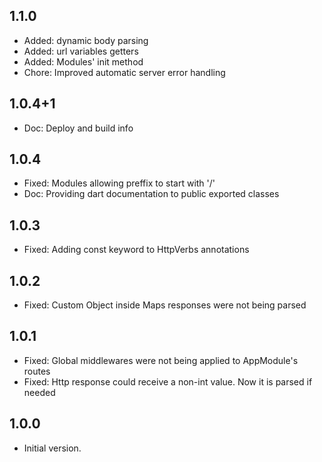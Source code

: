 ## 1.1.0
- Added: dynamic body parsing
- Added: url variables getters
- Added: Modules' init method
- Chore: Improved automatic server error handling

## 1.0.4+1

- Doc: Deploy and build info

## 1.0.4

- Fixed: Modules allowing preffix to start with '/'
- Doc: Providing dart documentation to public exported classes

## 1.0.3

- Fixed: Adding const keyword to HttpVerbs annotations

## 1.0.2

- Fixed: Custom Object inside Maps responses were not being parsed

## 1.0.1

- Fixed: Global middlewares were not being applied to AppModule's routes
- Fixed: Http response could receive a non-int value. Now it is parsed if needed

## 1.0.0

- Initial version.
